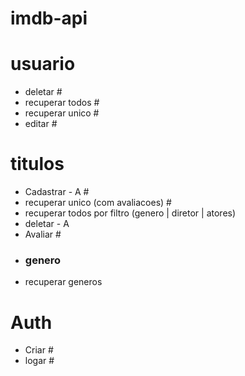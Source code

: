 # imdb-api

# usuario
 - deletar #
 - recuperar todos #
 - recuperar unico #
 - editar #

# titulos
 - Cadastrar - A #
 - recuperar unico (com avaliacoes) #
 - recuperar todos por filtro (genero | diretor | atores)
 - deletar - A
 - Avaliar #
 - ### genero
 - recuperar generos

# Auth
- Criar #
 - logar #
